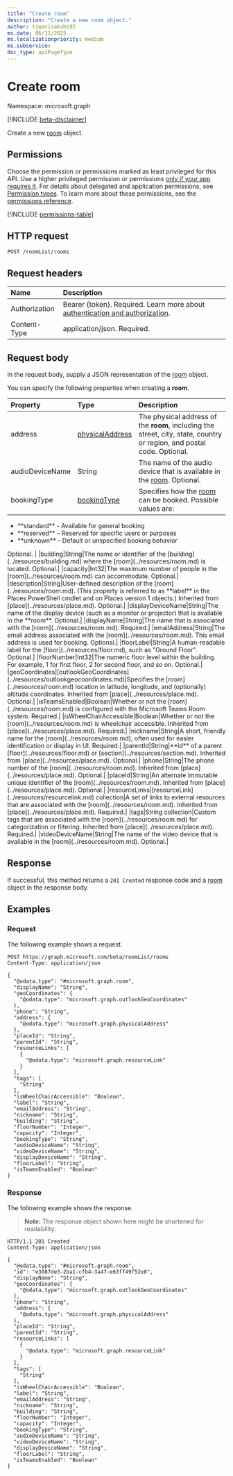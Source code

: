 ```yaml
---
title: "Create room"
description: "Create a new room object."
author: tiwarisakshi02
ms.date: 06/11/2025
ms.localizationpriority: medium
ms.subservice:
doc_type: apiPageType
---
```


# Create room

Namespace: microsoft.graph

[!INCLUDE [beta-disclaimer](../../includes/beta-disclaimer.md)]

Create a new [room](../resources/room.md) object.

## Permissions

Choose the permission or permissions marked as least privileged for this API. Use a higher privileged permission or permissions [only if your app requires it](/graph/permissions-overview#best-practices-for-using-microsoft-graph-permissions). For details about delegated and application permissions, see [Permission types](/graph/permissions-overview#permission-types). To learn more about these permissions, see the [permissions reference](/graph/permissions-reference).

<!-- {
  "blockType": "permissions",
  "name": "roomlist-post-rooms-permissions"
}
-->
[!INCLUDE [permissions-table](../includes/permissions/roomlist-post-rooms-permissions.md)]

## HTTP request

<!-- {
  "blockType": "ignored"
}
-->
``` http
POST /roomList/rooms
```

## Request headers

|Name|Description|
|:---|:---|
|Authorization|Bearer {token}. Required. Learn more about [authentication and authorization](/graph/auth/auth-concepts).|
|Content-Type|application/json. Required.|

## Request body

In the request body, supply a JSON representation of the [room](../resources/room.md) object.

You can specify the following properties when creating a **room**.

|Property|Type|Description|
|:---|:---|:---|
|address|[physicalAddress](../resources/physicaladdress.md)|The physical address of the **room**, including the street, city, state, country or region, and postal code. Optional.|
|audioDeviceName|String|The name of the audio device that is available in the [room](../resources/room.md). Optional.|
|bookingType|[bookingType](../resources/room.md#bookingtype-values) |Specifies how the [room](../resources/room.md) can be booked. Possible values are:
<ul><li>**standard** - Available for general booking</li>
<li>**reserved** – Reserved for specific users or purposes</li>
<li>**unknown** – Default or unspecified booking behavior</li></ul>Optional. |
|building|String|The name or identifier of the [building](../resources/building.md) where the [room](../resources/room.md) is located. Optional.|
|capacity|Int32|The maximum number of people in the [room](../resources/room.md) can accommodate. Optional.|
|description|String|User-defined description of the [room](../resources/room.md). (This property is referred to as **label** in the Places PowerShell cmdlet and on Places version 1 objects.) Inherited from [place](../resources/place.md). Optional.|
|displayDeviceName|String|The name of the display device (such as a monitor or projector) that is available in the **room**. Optional.|
|displayName|String|The name that is associated with the [room](../resources/room.md). Required.|
|emailAddress|String|The email address associated with the [room](../resources/room.md). This email address is used for booking. Optional.|
|floorLabel|String|A human-readable label for the [floor](../resources/floor.md), such as "Ground Floor". Optional.|
|floorNumber|Int32|The numeric floor level within the building. For example, 1 for first floor, 2 for second floor, and so on. Optional.|
|geoCoordinates|[outlookGeoCoordinates](../resources/outlookgeocoordinates.md)|Specifies the [room](../resources/room.md) location in latitude, longitude, and (optionally) altitude coordinates. Inherited from [place](../resources/place.md). Optional.|
|isTeamsEnabled|Boolean|Whether or not the [room](../resources/room.md) is configured with the Microsoft Teams Room system. Required.|
|isWheelChairAccessible|Boolean|Whether or not the [room](../resources/room.md) is wheelchair accessible. Inherited from [place](../resources/place.md). Required.|
|nickname|String|A short, friendly name for the [room](../resources/room.md), often used for easier identification or display in UI. Required.|
|parentId|String|**id** of a parent [floor](../resources/floor.md) or [section](../resources/section.md). Inherited from [place](../resources/place.md). Optional.|
|phone|String|The phone number of the [room](../resources/room.md). Inherited from [place](../resources/place.md). Optional.|
|placeId|String|An alternate immutable unique identifier of the [room](../resources/room.md). Inherited from [place](../resources/place.md). Optional.|
|resourceLinks|[resourceLink](../resources/resourcelink.md) collection|A set of links to external resources that are associated with the [room](../resources/room.md). Inherited from [place](../resources/place.md). Required.|
|tags|String collection|Custom tags that are associated with the [room](../resources/room.md) for categorization or filtering. Inherited from [place](../resources/place.md). Required.|
|videoDeviceName|String|The name of the video device that is available in the [room](../resources/room.md). Optional.|

## Response

If successful, this method returns a `201 Created` response code and a [room](../resources/room.md) object in the response body.

## Examples

### Request

The following example shows a request.
<!-- {
  "blockType": "request",
  "name": "create_room_from_"
}
-->
``` http
POST https://graph.microsoft.com/beta/roomList/rooms
Content-Type: application/json

{
  "@odata.type": "#microsoft.graph.room",
  "displayName": "String",
  "geoCoordinates": {
    "@odata.type": "microsoft.graph.outlookGeoCoordinates"
  },
  "phone": "String",
  "address": {
    "@odata.type": "microsoft.graph.physicalAddress"
  },
  "placeId": "String",
  "parentId": "String",
  "resourceLinks": [
    {
      "@odata.type": "microsoft.graph.resourceLink"
    }
  ],
  "tags": [
    "String"
  ],
  "isWheelChairAccessible": "Boolean",
  "label": "String",
  "emailAddress": "String",
  "nickname": "String",
  "building": "String",
  "floorNumber": "Integer",
  "capacity": "Integer",
  "bookingType": "String",
  "audioDeviceName": "String",
  "videoDeviceName": "String",
  "displayDeviceName": "String",
  "floorLabel": "String",
  "isTeamsEnabled": "Boolean"
}
```


### Response

The following example shows the response.
>**Note:** The response object shown here might be shortened for readability.
<!-- {
  "blockType": "response",
  "truncated": true,
  "@odata.type": "microsoft.graph.room"
}
-->
``` http
HTTP/1.1 201 Created
Content-Type: application/json

{
  "@odata.type": "#microsoft.graph.room",
  "id": "e3087de3-2ba1-cfb4-3a47-e63ff49f52e8",
  "displayName": "String",
  "geoCoordinates": {
    "@odata.type": "microsoft.graph.outlookGeoCoordinates"
  },
  "phone": "String",
  "address": {
    "@odata.type": "microsoft.graph.physicalAddress"
  },
  "placeId": "String",
  "parentId": "String",
  "resourceLinks": [
    {
      "@odata.type": "microsoft.graph.resourceLink"
    }
  ],
  "tags": [
    "String"
  ],
  "isWheelChairAccessible": "Boolean",
  "label": "String",
  "emailAddress": "String",
  "nickname": "String",
  "building": "String",
  "floorNumber": "Integer",
  "capacity": "Integer",
  "bookingType": "String",
  "audioDeviceName": "String",
  "videoDeviceName": "String",
  "displayDeviceName": "String",
  "floorLabel": "String",
  "isTeamsEnabled": "Boolean"
}
```

